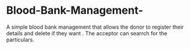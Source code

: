 # Blood-Bank-Management-
A simple blood bank management that allows the donor to register their details and delete if they want . The acceptor can searrch for the particulars.
